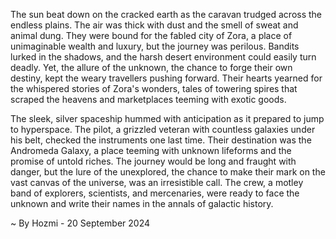 
The sun beat down on the cracked earth as the caravan trudged across the endless plains. The air was thick with dust and the smell of sweat and animal dung.  They were bound for the fabled city of Zora, a place of unimaginable wealth and luxury, but the journey was perilous. Bandits lurked in the shadows, and the harsh desert environment could easily turn deadly. Yet, the allure of the unknown, the chance to forge their own destiny, kept the weary travellers pushing forward.  Their hearts yearned for the whispered stories of Zora's wonders, tales of towering spires that scraped the heavens and marketplaces teeming with exotic goods.

The sleek, silver spaceship hummed with anticipation as it prepared to jump to hyperspace. The pilot, a grizzled veteran with countless galaxies under his belt, checked the instruments one last time. Their destination was the Andromeda Galaxy, a place teeming with unknown lifeforms and the promise of untold riches. The journey would be long and fraught with danger, but the lure of the unexplored, the chance to make their mark on the vast canvas of the universe, was an irresistible call. The crew, a motley band of explorers, scientists, and mercenaries, were ready to face the unknown and write their names in the annals of galactic history. 

~ By Hozmi - 20 September 2024
